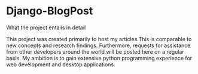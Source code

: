 # Django-BlogPost
What the project entails in detail

This project was created primarily to host my articles.This is comparable to new concepts and research findings.
Furthermore, requests for assistance from other developers around the world will be posted here on a regular basis. 
My ambition is to gain extensive python programming experience for web development and desktop applications.

